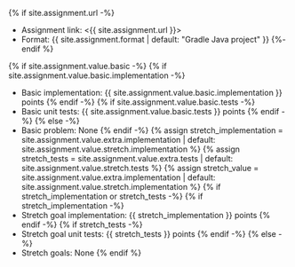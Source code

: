 {% if site.assignment.url -%}
* Assignment link: <{{ site.assignment.url }}>
* Format: {{ site.assignment.format | default: "Gradle Java project" }}
{%- endif %}

{% if site.assignment.value.basic -%}
{% if site.assignment.value.basic.implementation -%}
* Basic implementation: {{ site.assignment.value.basic.implementation }} points
{% endif -%}
{% if site.assignment.value.basic.tests -%}
* Basic unit tests: {{ site.assignment.value.basic.tests }} points
{% endif -%}
{% else -%}
* Basic problem: None
{% endif -%}
{% assign stretch_implementation = site.assignment.value.extra.implementation | default: site.assignment.value.stretch.implementation %}
{% assign stretch_tests = site.assignment.value.extra.tests | default: site.assignment.value.stretch.tests %}
{% assign stretch_value = site.assignment.value.extra.implementation | default: site.assignment.value.stretch.implementation %}
{% if stretch_implementation or stretch_tests -%}
{% if stretch_implementation -%}
* Stretch goal implementation: {{ stretch_implementation }} points
{% endif -%}
{% if stretch_tests -%}
* Stretch goal unit tests: {{ stretch_tests }} points
{% endif -%}
{% else -%}
* Stretch goals: None
{% endif %}
